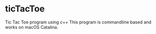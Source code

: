# ticTacToe
Tic Tac Toe program using c++
This program is commandline based and works on macOS Catalina.
